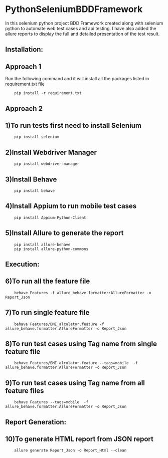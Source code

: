 # PythonSeleniumBDDFramework

In this selenium python project BDD Framework created along with selenium python to automate web test cases and api testing. I have also added the allure reports to display the full and detailed presentation of the test result. 

## Installation: 
  
## Approach 1
  
  Run the following command and it will install all the packages listed in requirement.txt file
      
        pip install -r requirement.txt

## Approach 2

  
  ## 1)To run tests first need to install Selenium
        pip install selenium

  ## 2)Install Webdriver Manager
        pip install webdriver-manager

  ## 3)Install Behave
        pip install behave

  ## 4)Install Appium to run mobile test cases
        pip install Appium-Python-Client

  ## 5)Install Allure to generate the report
        pip install allure-behave
        pip install allure-python-commons

## Execution:

  ## 6)To run all the feature file
        behave Features -f allure_behave.formatter:AllureFormatter -o Report_Json

  ## 7)To run single feature file
        behave Features/BMI_alculator.feature -f allure_behave.formatter:AllureFormatter -o Report_Json

  ## 8)To run test cases using Tag name from single feature file                                    
        behave Features/BMI_alculator.feature --tags=mobile  -f allure_behave.formatter:AllureFormatter -o Report_Json

  ## 9)To run test cases using Tag name from all feature files
        behave Features --tags=mobile  -f allure_behave.formatter:AllureFormatter -o Report_Json

## Report Generation: 

  ## 10)To generate HTML report from JSON report
        allure generate Report_Json -o Report_Html --clean



